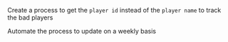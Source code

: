 Create a process to get the `player id` instead of the `player name` to track the bad players

Automate the process to update on a weekly basis

